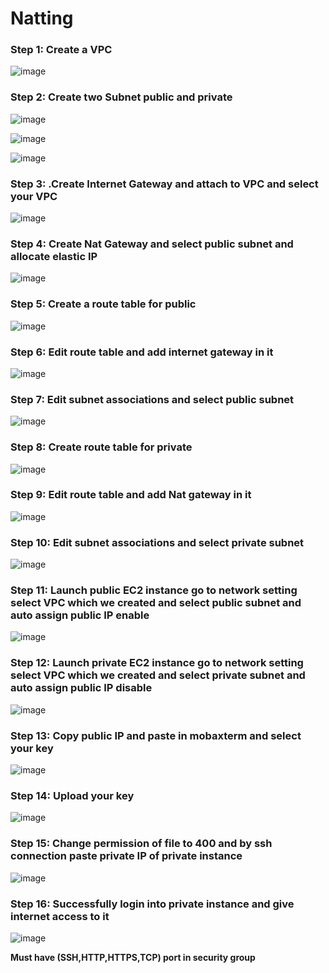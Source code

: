 <h1>Natting</h1>
<h3>Step 1: Create a VPC</h3>        

![image](https://github.com/user-attachments/assets/ef8820d6-0b6e-4c2d-98d8-6758d0c418e0)

<h3>Step 2: Create two Subnet public and private</h3>

![image](https://github.com/user-attachments/assets/9ae3fb3c-bbb2-4290-8910-7f960d8dcb0d)

![image](https://github.com/user-attachments/assets/3bbe5b1d-547c-4374-a2f8-7f2ad69974e5)

![image](https://github.com/user-attachments/assets/f7f73ddd-6e6d-46dd-a849-257352d2d4be)

<h3>Step 3: .Create Internet Gateway and attach  to VPC and select your VPC </h3>

![image](https://github.com/user-attachments/assets/e94d4e0a-df65-49b3-be75-a9153c3228bf)

<h3>Step 4: Create Nat Gateway and select public subnet and allocate elastic IP</h3>

![image](https://github.com/user-attachments/assets/f3c99e1c-e521-40c5-a58b-188fdab7bcd7)

<h3>Step 5: Create a route table for public </h3>

![image](https://github.com/user-attachments/assets/a24f7b42-a134-48fb-a7c4-b5653ecd75d8)

<h3>Step 6: Edit route table and add internet gateway in it </h3>

![image](https://github.com/user-attachments/assets/10946d0e-d55e-4b36-8cdb-8c99c1ccbe71)

<h3>Step 7: Edit subnet associations and select public subnet </h3>

![image](https://github.com/user-attachments/assets/799f3cd5-d415-4d20-8309-b4c116e1be64)

<h3>Step 8: Create route table for private </h3>

![image](https://github.com/user-attachments/assets/bc2380dd-3437-4c14-ab8c-0215fe610f5d)

<h3>Step 9: Edit route table and add Nat gateway in it</h3>

![image](https://github.com/user-attachments/assets/47757377-42dc-400c-a674-2619d14b1d82)

<h3>Step 10: Edit subnet associations and select private subnet</h3>

![image](https://github.com/user-attachments/assets/c95ec220-a5c3-41a1-8b21-758cf92f221f)

<h3>Step 11: Launch public EC2 instance go to network setting select VPC which we created and select public subnet and auto assign public IP enable </h3>

![image](https://github.com/user-attachments/assets/e6d96cb0-5702-4a35-acd1-1bea6f1c4cca)

<h3>Step 12: Launch private EC2 instance go to network setting select VPC which we created and select private subnet and auto assign public IP disable </h3>

![image](https://github.com/user-attachments/assets/0099b897-a8e2-4ea2-8287-050d8ea8435a)

<h3>Step 13: Copy public IP and paste in mobaxterm and select your key</h3>

![image](https://github.com/user-attachments/assets/b39b558a-22b9-4ac2-93c2-93f2e16673c1)

<h3>Step 14: Upload your key</h3>

![image](https://github.com/user-attachments/assets/bbf73dfd-6cc0-4636-aa85-70835ac36fbe)

<h3>Step 15: Change permission of file to 400 and by ssh connection paste private IP of private instance</h3>

![image](https://github.com/user-attachments/assets/5ee93db1-89fc-4cfc-bd58-fd796c1f0f65)

<h3>Step 16: Successfully login into private instance and give internet access to it </h3>

![image](https://github.com/user-attachments/assets/5e948089-f494-4ffc-9c71-e8ae5daec6ff)

**Must have (SSH,HTTP,HTTPS,TCP) port in security group**
